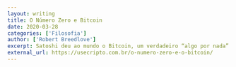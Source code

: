 ```yaml
---
layout: writing
title: O Número Zero e Bitcoin
date: 2020-03-28
categories: ['Filosofia']
author: ['Robert Breedlove']
excerpt: Satoshi deu ao mundo o Bitcoin, um verdadeiro “algo por nada”. Sua descoberta da escassez absoluta de dinheiro é uma ideia imparável que está mudando tremendamente o mundo, assim como seu ancestral digital: o número zero.
external_url: https://usecripto.com.br/o-numero-zero-e-o-bitcoin/
---
```

